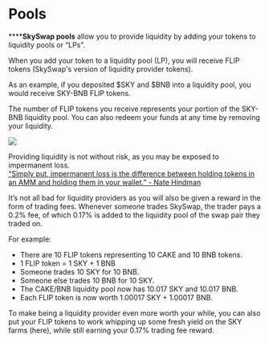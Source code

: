 # Pools

\*\*\*\***SkySwap pools** allow you to provide liquidity by adding your tokens to liquidity pools or “LPs”.

When you add your token to a liquidity pool \(LP\), you will receive FLIP tokens \(SkySwap's version of liquidity provider tokens\).

As an example, if you deposited $SKY and $BNB into a liquidity pool, you would receive SKY-BNB FLIP tokens.

The number of FLIP tokens you receive represents your portion of the SKY-BNB liquidity pool. You can also redeem your funds at any time by removing your liquidity.

![](https://lh6.googleusercontent.com/2kVPpX68tw74VevgCTEa-Z7Ca0_KGCWJiTOh43A6OROXGPUI1QnoF9bXp2kpSRTrtCUNPvI5UPbrCAuG4oyNEVDkOJp_PsE7pWrCu6PJjrymjEfYgMdsdfogaMt35lffRoRWsbqb)

Providing liquidity is not without risk, as you may be exposed to impermanent loss.  
[“Simply put, impermanent loss is the difference between holding tokens in an AMM and holding them in your wallet.” - Nate Hindman](https://blog.bancor.network/beginners-guide-to-getting-rekt-by-impermanent-loss-7c9510cb2f22)

It’s not all bad for liquidity providers as you will also be given a reward in the form of trading fees. Whenever someone trades SkySwap, the trader pays a 0.2% fee, of which 0.17% is added to the liquidity pool of the swap pair they traded on.

For example:

* There are 10 FLIP tokens representing 10 CAKE and 10 BNB tokens.
* 1 FLIP token = 1 SKY + 1 BNB
* Someone trades 10 SKY for 10 BNB.
* Someone else trades 10 BNB for 10 SKY.
* The CAKE/BNB liquidity pool now has 10.017 SKY and 10.017 BNB.
* Each FLIP token is now worth 1.00017 SKY + 1.00017 BNB.

To make being a liquidity provider even more worth your while, you can also put your FLIP tokens to work whipping up some fresh yield on the SKY farms \(here\), while still earning your 0.17% trading fee reward.

